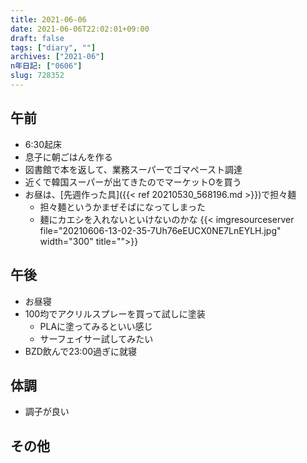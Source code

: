 ```yaml
---
title: 2021-06-06
date: 2021-06-06T22:02:01+09:00
draft: false
tags: ["diary", ""]
archives: ["2021-06"]
n年日記: ["0606"]
slug: 728352
---
```

## 午前
- 6:30起床
- 息子に朝ごはんを作る
- 図書館で本を返して、業務スーパーでゴマペースト調達
- 近くで韓国スーパーが出てきたのでマーケットOを買う
- お昼は、[先週作った具]({{< ref 20210530_568196.md >}})で担々麺
  - 担々麺というかまぜそばになってしまった
  - 麺にカエシを入れないといけないのかな
{{< imgresourceserver file="20210606-13-02-35-7Uh76eEUCX0NE7LnEYLH.jpg" width="300" title="">}}
## 午後
- お昼寝
- 100均でアクリルスプレーを買って試しに塗装
  - PLAに塗ってみるといい感じ
  - サーフェイサー試してみたい
- BZD飲んで23:00過ぎに就寝
## 体調
- 調子が良い
## その他
